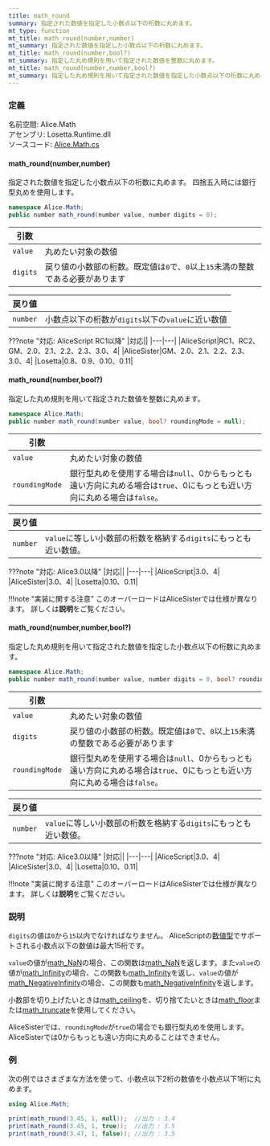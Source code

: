 ```yaml
---
title: math_round
summary: 指定された数値を指定した小数点以下の桁数に丸めます。
mt_type: function
mt_title: math_round(number,number)
mt_summary: 指定された数値を指定した小数点以下の桁数に丸めます。
mt_title: math_round(number,bool?)
mt_summary: 指定した丸め規則を用いて指定された数値を整数に丸めます。
mt_title: math_round(number,number,bool?)
mt_summary: 指定した丸め規則を用いて指定された数値を指定した小数点以下の桁数に丸めます。
---
```


### 定義
名前空間: Alice.Math<br/>
アセンブリ: Losetta.Runtime.dll<br/>
ソースコード: [Alice.Math.cs](https://github.com/WSOFT-Project/Losetta/blob/master/Losetta.Runtime/Alice.Math.cs)

#### math_round(number,number)

指定された数値を指定した小数点以下の桁数に丸めます。
四捨五入時には銀行型丸めを使用します。

```cs title="AliceScript"
namespace Alice.Math;
public number math_round(number value, number digits = 0);
```

|引数| |
|-|-|
|`value`|丸めたい対象の数値|
|`digits`|戻り値の小数部の桁数。既定値は`0`で、`0`以上`15`未満の整数である必要があります|

|戻り値| |
|-|-|
|`number`|小数点以下の桁数が`digits`以下の`value`に近い数値|

???note "対応: AliceScript RC1以降"
    |対応||
    |---|---|
    |AliceScript|RC1、RC2、GM、2.0、2.1、2.2、2.3、3.0、4|
    |AliceSister|GM、2.0、2.1、2.2、2.3、3.0、4|
    |Losetta|0.8、0.9、0.10、0.11|

#### math_round(number,bool?)

指定した丸め規則を用いて指定された数値を整数に丸めます。

```cs title="AliceScript"
namespace Alice.Math;
public number math_round(number value, bool? roundingMode = null);
```

|引数| |
|-|-|
|`value`|丸めたい対象の数値|
|`roundingMode`|銀行型丸めを使用する場合は`null`、0からもっとも遠い方向に丸める場合は`true`、0にもっとも近い方向に丸める場合は`false`。|

|戻り値| |
|-|-|
|`number`|`value`に等しい小数部の桁数を格納する`digits`にもっとも近い数値。|

???note "対応: Alice3.0以降"
    |対応||
    |---|---|
    |AliceScript|3.0、4|
    |AliceSister|3.0、4|
    |Losetta|0.10、0.11|

!!!note "実装に関する注意"
    このオーバーロードはAliceSisterでは仕様が異なります。
    詳しくは**説明**をご覧ください。

#### math_round(number,number,bool?)

指定した丸め規則を用いて指定された数値を指定した小数点以下の桁数に丸めます。

```cs title="AliceScript"
namespace Alice.Math;
public number math_round(number value, number digits = 0, bool? roundingMode = null);
```

|引数| |
|-|-|
|`value`|丸めたい対象の数値|
|`digits`|戻り値の小数部の桁数。既定値は`0`で、`0`以上`15`未満の整数である必要があります|
|`roundingMode`|銀行型丸めを使用する場合は`null`、0からもっとも遠い方向に丸める場合は`true`、0にもっとも近い方向に丸める場合は`false`。|

|戻り値| |
|-|-|
|`number`|`value`に等しい小数部の桁数を格納する`digits`にもっとも近い数値。|

???note "対応: Alice3.0以降"
    |対応||
    |---|---|
    |AliceScript|3.0、4|
    |AliceSister|3.0、4|
    |Losetta|0.10、0.11|

!!!note "実装に関する注意"
    このオーバーロードはAliceSisterでは仕様が異なります。
    詳しくは**説明**をご覧ください。

### 説明
`digits`の値は`0`から`15`以内でなければなりません。
AliceScriptの[数値型](../../number/index.md)でサポートされる小数点以下の数値は最大15桁です。

`value`の値が[math_NaN](./math_nan.md)の場合、この関数は[math_NaN](./math_nan.md)を返します。また`value`の値が[math_Infinity](./math_infinity.md)の場合、この関数も[math_Infinity](./math_infinity.md)を返し、`value`の値が[math_NegativeInfinity](./math_negativeinfinity.md)の場合、この関数も[math_NegativeInfinity](./math_negativeinfinity.md)を返します。

小数部を切り上げたいときは[math_ceiling](./math_ceiling.md)を、切り捨てたいときは[math_floor](./math_floor.md)または[math_truncate](./math_truncate.md)を使用してください。

AliceSisterでは、`roundingMode`が`true`の場合でも銀行型丸めを使用します。
AliceSisterでは0からもっとも遠い方向に丸めることはできません。

### 例
次の例ではさまざまな方法を使って、小数点以下2桁の数値を小数点以下1桁に丸めます。

```cs title="AliceScript"
using Alice.Math;

print(math_round(3.45, 1, null));  //出力 : 3.4
print(math_round(3.45, 1, true));  //出力 : 3.5
print(math_round(3.47, 1, false)); //出力 : 3.5
```